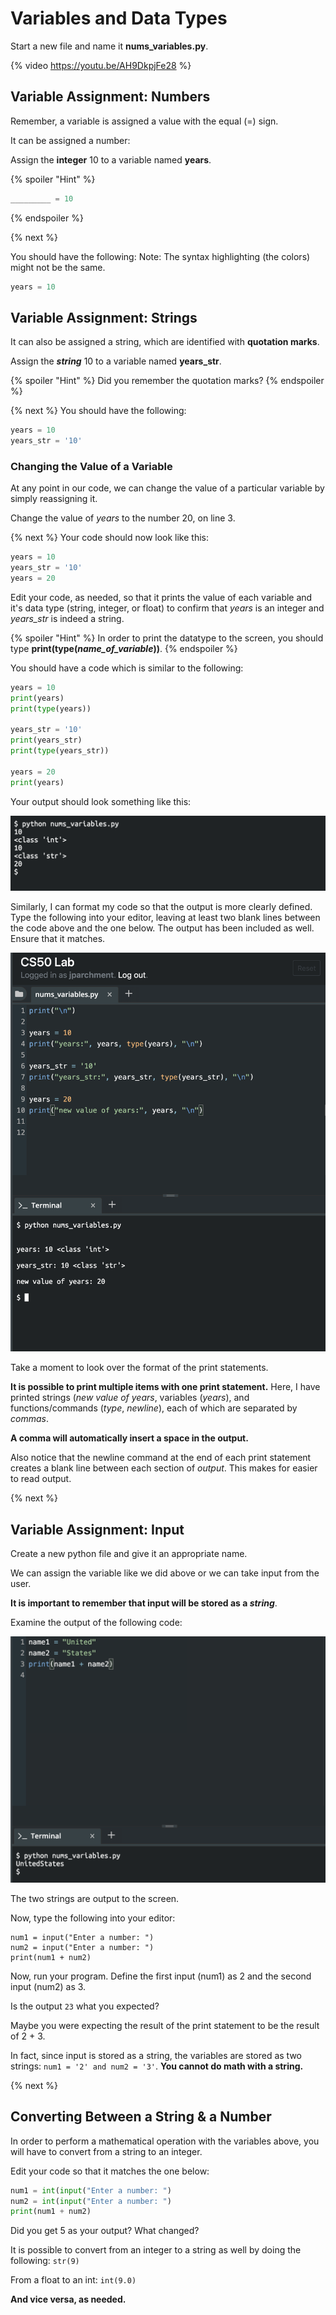 # Variables and Data Types

Start a new file and name it **nums_variables.py**.

{% video https://youtu.be/AH9DkpjFe28 %}

## Variable Assignment: Numbers

Remember, a variable is assigned a value with the equal (=) sign. 

It can be assigned a number:

Assign the **integer** 10 to a variable named **years**.

{% spoiler "Hint" %}
```python
_________ = 10
```
{% endspoiler %}

{% next %}

You should have the following:
Note: The syntax highlighting (the colors) might not be the same.

```python
years = 10
```

## Variable Assignment: Strings
It can also be assigned a string, which are identified with **quotation marks**. 

Assign the ***string*** 10 to a variable named **years_str**.

{% spoiler "Hint" %}
Did you remember the quotation marks?
{% endspoiler %}

{% next %}
You should have the following:

```python
years = 10
years_str = '10'
```

### Changing the Value of a Variable

At any point in our code, we can change the value of a particular variable by simply reassigning it.

Change the value of *years* to the number 20, on line 3. 

{% next %}
Your code should now look like this:

```python
years = 10
years_str = '10'
years = 20
```

Edit your code, as needed, so that it prints the value of each variable and it's data type (string, integer, or float) to confirm that *years* is an integer and *years_str* is indeed a string.  

{% spoiler "Hint" %}
In order to print the datatype to the screen, you should type **print(type(*name_of_variable*))**.
{% endspoiler %}

You should have a code which is similar to the following:
```python
years = 10
print(years)
print(type(years))

years_str = '10'
print(years_str)
print(type(years_str))

years = 20
print(years)
```

Your output should look something like this:

![Desktop](Nums_Variables/Output1.png)

Similarly, I can format my code so that the output is more clearly defined.
Type the following into your editor, leaving at least two blank lines between the code above and the one below. The output has been included as well. Ensure that it matches. 

![Desktop](Nums_Variables/Output2.png)

Take a moment to look over the format of the print statements.  

**It is possible to print multiple items with one print statement.** Here, I have printed strings (*new value of years*, variables (*years*), and functions/commands (*type*, *newline*), each of which are separated by *commas*. 

**A comma will automatically insert a space in the output.**

Also notice that the newline command at the end of each print statement creates a blank line between each section of *output*. This makes for easier to read output.

{% next %}

## Variable Assignment: Input
Create a new python file and give it an appropriate name.

We can assign the variable like we did above or we can take input from the user.

**It is important to remember that input will be stored as a _string_**.  

Examine the output of the following code:

![Desktop](Nums_Variables/Output3.png)

The two strings are output to the screen. 

Now, type the following into your editor:

```python3
num1 = input("Enter a number: ")
num2 = input("Enter a number: ")
print(num1 + num2)
```
Now, run your program. Define the first input (num1) as 2 and the second input (num2) as 3.

Is the output ```23``` what you expected? 

Maybe you were expecting the result of the print statement to be the result of 2 + 3.

In fact, since input is stored as a string, the variables are stored as two strings: ```num1 = '2' and num2 = '3'```.
**You cannot do math with a string.**

{% next %}
## Converting Between a String & a Number
In order to perform a mathematical operation with the variables above, you will have to convert from a string to an integer.

Edit your code so that it matches the one below:

```python
num1 = int(input("Enter a number: ")
num2 = int(input("Enter a number: ")
print(num1 + num2)
```

Did you get 5 as your output? What changed?

It is possible to convert from an integer to a string as well by doing the following:
```str(9)```

From a float to an int: ```int(9.0)```

**And vice versa, as needed.**



